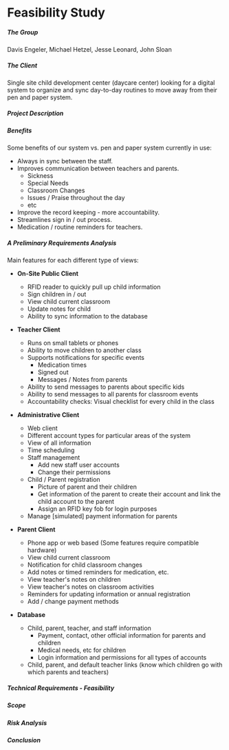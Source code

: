 Feasibility Study
=====

##### The Group

Davis Engeler, Michael Hetzel, Jesse Leonard, John Sloan

##### The Client

Single site child development center (daycare center) looking for a digital system to organize and sync day-to-day routines to move away from their pen and paper system.

##### Project Description



##### Benefits

Some benefits of our system vs. pen and paper system currently in use:

- Always in sync between the staff.
- Improves communication between teachers and parents.
	- Sickness
	- Special Needs
	- Classroom Changes
	- Issues / Praise throughout the day
	- etc
- Improve the record keeping - more accountability.
- Streamlines sign in / out process.
- Medication / routine reminders for teachers.

##### A Preliminary Requirements Analysis

Main features for each different type of views:

- **On-Site Public Client** 	
	- RFID reader to quickly pull up child information
	- Sign children in / out
	- View child current classroom
	- Update notes for child
	- Ability to sync information to the database

- **Teacher Client**
	- Runs on small tablets or phones
	- Ability to move children to another class
	- Supports notifications for specific events
		- Medication times
		- Signed out
		- Messages / Notes from parents
	- Ability to send messages to parents about specific kids
	- Ability to send messages to all parents for classroom events
	- Accountability checks: Visual checklist for every child in the class
	
- **Administrative Client**
	- Web client
	- Different account types for particular areas of the system
	- View of all information
	- Time scheduling
	- Staff management
		- Add new staff user accounts
		- Change their permissions
	- Child / Parent registration
		- Picture of parent and their children
		- Get information of the parent to create their account and link the child account to the parent
		- Assign an RFID key fob for login purposes
	- Manage [simulated] payment information for parents

- **Parent Client**
	- Phone app or web based (Some features require compatible hardware)
	- View child current classroom
	- Notification for child classroom changes
	- Add notes or timed reminders for medication, etc.
	- View teacher's notes on children
	- View teacher's notes on classroom activities
	- Reminders for updating information or annual registration
	- Add / change payment methods

- **Database**
	- Child, parent, teacher, and staff information
		- Payment, contact, other official information for parents and children
		- Medical needs, etc for children
		- Login information and permissions for all types of accounts
	- Child, parent, and default teacher links (know which children go with which parents and teachers)


##### Technical Requirements - Feasibility



##### Scope



##### Risk Analysis



##### Conclusion













